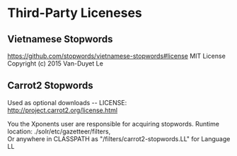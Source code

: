 Third-Party Liceneses
======================

Vietnamese Stopwords
----------------------
https://github.com/stopwords/vietnamese-stopwords#license
MIT License 
Copyright (c) 2015 Van-Duyet Le

Carrot2 Stopwords
----------------------
Used as optional downloads --  LICENSE:
http://project.carrot2.org/license.html

You the Xponents user are responsible for acquiring stopwords.
Runtime location:  ./solr/etc/gazetteer/filters,  
    Or anywhere in CLASSPATH as "/filters/carrot2-stopwords.LL" for Language LL
